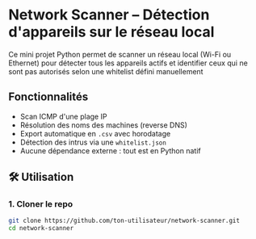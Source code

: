 # Network Scanner – Détection d'appareils sur le réseau local 

Ce mini projet Python permet de scanner un réseau local (Wi-Fi ou Ethernet) pour détecter tous les appareils actifs et identifier ceux qui ne sont pas autorisés selon une whitelist défini manuellement

## Fonctionnalités

-  Scan ICMP d'une plage IP 
-  Résolution des noms des machines (reverse DNS)
-  Export automatique en `.csv` avec horodatage
-  Détection des intrus via une `whitelist.json`
-  Aucune dépendance externe : tout est en Python natif

## 🛠️ Utilisation

### 1. Cloner le repo
```bash
git clone https://github.com/ton-utilisateur/network-scanner.git
cd network-scanner

